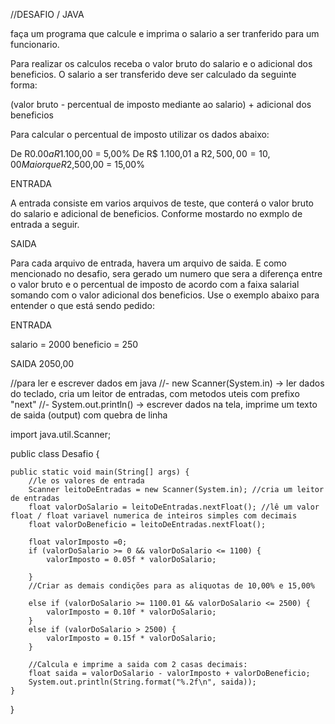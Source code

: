 //DESAFIO / JAVA

faça um programa que calcule e imprima o salario a ser tranferido para um funcionario.

Para realizar os calculos receba o valor bruto do salario e o adicional dos beneficios.
O salario a ser transferido deve ser calculado da seguinte forma:

(valor bruto - percentual de imposto mediante ao salario) + adicional dos beneficios

Para calcular o percentual de imposto utilizar os dados abaixo:

De R$0.00 a R$1.100,00 = 5,00%
De R$ 1.100,01 a R$2,500,00 = 10,00%
Maior que R$2,500,00 = 15,00%

ENTRADA

A entrada consiste em varios arquivos de teste, que conterá o valor bruto do salario e adicional de beneficios. Conforme mostardo no exmplo de entrada a seguir.


SAIDA

Para cada arquivo de entrada, havera um arquivo de saida. E como mencionado no desafio, sera gerado um numero que sera a diferença entre o valor bruto e o percentual de imposto de acordo com a faixa salarial somando com o valor adicional dos beneficios. Use o exemplo abaixo para entender o que está sendo pedido:

ENTRADA

salario = 2000
beneficio = 250

SAIDA 2050,00




//para ler e escrever dados em java
//- new Scanner(System.in) -> ler dados do teclado, cria um leitor de entradas, com metodos uteis com prefixo "next"
//- System.out.println() -> escrever dados na tela, imprime um texto de saida (output) com quebra de linha

import java.util.Scanner;

public class Desafio {

    public static void main(String[] args) {
        //le os valores de entrada
        Scanner leitoDeEntradas = new Scanner(System.in); //cria um leitor de entradas
        float valorDoSalario = leitoDeEntradas.nextFloat(); //lê um valor float / float variavel numerica de inteiros simples com decimais
        float valorDoBeneficio = leitoDeEntradas.nextFloat();

        float valorImposto =0;
        if (valorDoSalario >= 0 && valorDoSalario <= 1100) {
            valorImposto = 0.05f * valorDoSalario;
       
        }
        //Criar as demais condições para as aliquotas de 10,00% e 15,00%

        else if (valorDoSalario >= 1100.01 && valorDoSalario <= 2500) {
            valorImposto = 0.10f * valorDoSalario;
        }
        else if (valorDoSalario > 2500) {
            valorImposto = 0.15f * valorDoSalario;
        }

        //Calcula e imprime a saida com 2 casas decimais:
        float saida = valorDoSalario - valorImposto + valorDoBeneficio;
        System.out.println(String.format("%.2f\n", saida));
    }

}